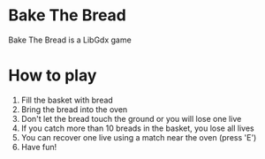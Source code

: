 # Bake The Bread

Bake The Bread is a LibGdx game


# How to play
  1. Fill the basket with bread
  2. Bring the bread into the oven
  3. Don't let the bread touch the ground or you will lose one live
  4. If you catch more than 10 breads in the basket, you lose all lives
  5. You can recover one live using a match near the oven (press 'E')
  6. Have fun! 
